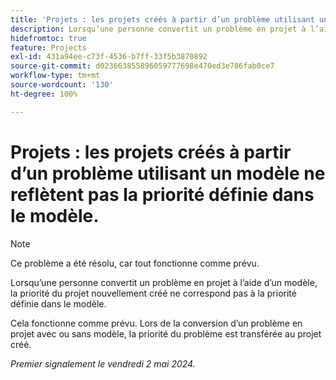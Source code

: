 ```yaml
---
title: 'Projets : les projets créés à partir d’un problème utilisant un modèle ne reflètent pas la priorité définie dans le modèle.'
description: Lorsqu’une personne convertit un problème en projet à l’aide d’un modèle, la priorité du projet nouvellement créé ne correspond pas à la priorité définie dans le modèle.
hidefromtoc: true
feature: Projects
exl-id: 431a94ee-c73f-4536-b7ff-33f5b3870892
source-git-commit: d023663855896059777698e470ed3e786fab0ce7
workflow-type: tm+mt
source-wordcount: '130'
ht-degree: 100%

---
```


# Projets : les projets créés à partir d’un problème utilisant un modèle ne reflètent pas la priorité définie dans le modèle.

>[!NOTE]
>
>Ce problème a été résolu, car tout fonctionne comme prévu.

Lorsqu’une personne convertit un problème en projet à l’aide d’un modèle, la priorité du projet nouvellement créé ne correspond pas à la priorité définie dans le modèle.

Cela fonctionne comme prévu. Lors de la conversion d’un problème en projet avec ou sans modèle, la priorité du problème est transférée au projet créé.

_Premier signalement le vendredi 2 mai 2024._
